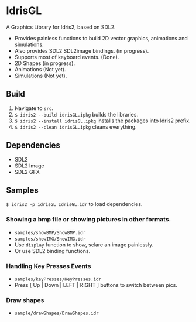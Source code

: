 # IdrisGL
A Graphics Library for Idris2, based on SDL2.

- Provides painless functions to build 2D vector graphics, animations and simulations.
- Also provides SDL2 SDL2image bindings. (in progress).
- Supports most of keyboard events. (Done).
- 2D Shapes (in progress).
- Animations (Not yet).
- Simulations (Not yet).

## Build

1. Navigate to `src`.
2. `$ idris2 --build idrisGL.ipkg` builds the libraries.
3. `$ idris2 --install idrisGL.ipkg` installs the packages into Idris2 prefix.
4. `$ idris2 --clean idrisGL.ipkg` cleans everything.

## Dependencies

- SDL2
- SDL2 Image
- SDL2 GFX

## Samples

`$ idris2 -p idrisGL IdrisGL.idr` to load dependencies.

### Showing a bmp file or showing pictures in other formats.

- `samples/showBMP/ShowBMP.idr`
- `samples/showIMG/ShowIMG.idr`
- Use `display` function to show, sclare an image painlessly.
- Or use SDL2 binding functions.

### Handling Key Presses Events

- `samples/keyPresses/KeyPresses.idr`
- Press [ Up | Down | LEFT | RIGHT ] buttons to switch between pics.

### Draw shapes

- `sample/drawShapes/DrawShapes.idr`
